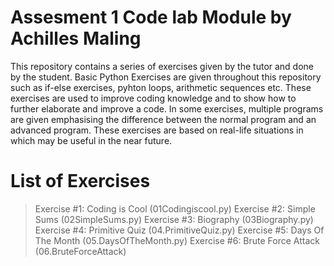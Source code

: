 # Assesment 1 Code lab Module by Achilles Maling
This repository contains a series of exercises given by the tutor and done by the student. Basic Python Exercises are given throughout this repository such as if-else exercises, pyhton loops, arithmetic sequences etc. These exercises are used to improve coding knowledge and to show how to further elaborate and improve a code. In some exercises, multiple programs are given emphasising the difference between the normal program and an advanced program. These exercises are based on real-life situations in which may be useful in the near future.

# List of Exercises
  > Exercise #1: Coding is Cool (01Codingiscool.py)
  > Exercise #2: Simple Sums (02SimpleSums.py)
  > Exercise #3: Biography (03Biography.py)
  > Exercise #4: Primitive Quiz (04.PrimitiveQuiz.py)
  > Exercise #5: Days Of The Month (05.DaysOfTheMonth.py)
  > Exercise #6: Brute Force Attack (06.BruteForceAttack)
 
